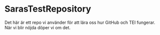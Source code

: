 # SarasTestRepository

Det här är ett repo vi använder för att lära oss hur GitHub och TEI fungerar. När vi blir nöjda döper vi om det.

